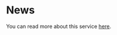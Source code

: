 # News

You can read more about this service [here](/docs/developer-guide/core/communication/news.md).
